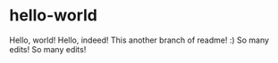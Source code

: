 # hello-world
Hello, world!
Hello, indeed!
This another branch of readme! :)
So many edits!
So many edits!
